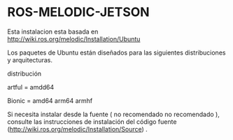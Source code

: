 # ROS-MELODIC-JETSON

Esta instalacion esta basada en http://wiki.ros.org/melodic/Installation/Ubuntu

Los paquetes de Ubuntu están diseñados para las siguientes distribuciones y arquitecturas.

distribución  

artful = amdd64 

Bionic = amd64 arm64 armhf     

Si necesita instalar desde la fuente ( no recomendado
no recomendado ), consulte las instrucciones de instalación del código fuente (http://wiki.ros.org/melodic/Installation/Source) .

